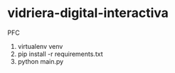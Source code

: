 # vidriera-digital-interactiva
PFC
1. virtualenv venv
2. pip install -r requirements.txt
3. python main.py
